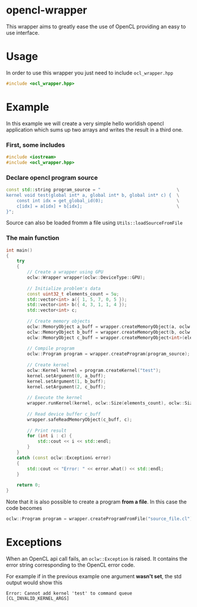 # opencl-wrapper

This wrapper aims to greatly ease the use of OpenCL providing an easy to use interface.

# Usage

In order to use this wrapper you just need to include `ocl_wrapper.hpp`

```cpp
#include <ocl_wrapper.hpp>
```

# Example
In this example we will create a very simple hello worldish opencl application which sums up two arrays and writes the result in a third one.

### First, some includes
```cpp
#include <iostream>
#include <ocl_wrapper.hpp>
```

### Declare opencl program source
```cpp
const std::string program_source = "                             \
kernel void test(global int* a, global int* b, global int* c) {  \
    const int idx = get_global_id(0);                            \
    c[idx] = a[idx] + b[idx];                                    \
}";
```
Source can also be loaded fromm a file using `Utils::loadSourceFromFile`

### The main function
```cpp
int main()
{
    try
    {
        // Create a wrapper using GPU
        oclw::Wrapper wrapper(oclw::DeviceType::GPU);
        
        // Initialize problem's data
        const uint32_t elements_count = 5u;
        std::vector<int> a({ 1, 5, 7, 0, 5 });
        std::vector<int> b({ 4, 3, 1, 1, 4 });
        std::vector<int> c;
        
        // Create memory objects
        oclw::MemoryObject a_buff = wrapper.createMemoryObject(a, oclw::ReadOnly | oclw::CopyHostPtr);
        oclw::MemoryObject b_buff = wrapper.createMemoryObject(b, oclw::ReadOnly | oclw::CopyHostPtr);
        oclw::MemoryObject c_buff = wrapper.createMemoryObject<int>(elements_count, oclw::WriteOnly);
        
        // Compile program
        oclw::Program program = wrapper.createProgram(program_source);
        
        // Create kernel
        oclw::Kernel kernel = program.createKernel("test");
        kernel.setArgument(0, a_buff);
        kernel.setArgument(1, b_buff);
        kernel.setArgument(2, c_buff);
        
        // Execute the kernel
        wrapper.runKernel(kernel, oclw::Size(elements_count), oclw::Size(1u));
       
        // Read device buffer c_buff
        wrapper.safeReadMemoryObject(c_buff, c);
        
        // Print result
        for (int i : c) {
            std::cout << i << std::endl;
        }
    }
    catch (const oclw::Exception& error)
    {
        std::cout << "Error: " << error.what() << std::endl;
    }
    
    return 0;
}
```

Note that it is also possible to create a program **from a file**. In this case the code becomes
```cpp
oclw::Program program = wrapper.createProgramFromFile("source_file.cl");
```

# Exceptions
When an OpenCL api call fails, an `oclw::Exception` is raised. It contains the error string corresponding to the OpenCL error code.

For example if in the previous example one argument **wasn't set**, the std output would show this
```
Error: Cannot add kernel 'test' to command queue [CL_INVALID_KERNEL_ARGS]
```
